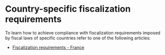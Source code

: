 # Country-specific fiscalization requirements

To learn how to achieve compliance with fiscalization requirements imposed by fiscal laws of specific countries refer to one of the following articles:

- [Fiscalization requirements - France](./france/setup.md)
